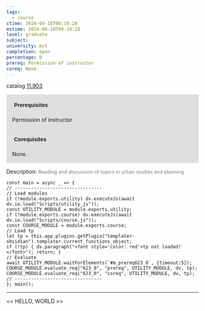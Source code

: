 ```yaml
---
tags:
  - course
ctime: 2024-04-18T00:19:28
mstime: 2024-04-18T00:19:28
level: graduate
subject: 
university: mit
completion: open
percentage: 0
prereq: Permission of instructor
coreq: None.
---
```


catalog [11.903](http://student.mit.edu/catalog/m11c.html#11.903)

<span style="display: block; padding: 15px; background-color: rgb(100, 100, 100, 0.2);"><font id="m_prereq623_0" style="display: block; font-family: Arial, sans-serif; font-weight: bold; padding: 5px">Prerequisites</font><br><span id="prereq623_0">Permission of instructor</span></span>
<span style="display: block; padding: 15px; background-color: rgb(100, 100, 100, 0.2);"><font id="m_coreq623_0" style="display: block; font-family: Arial, sans-serif; font-weight: bold; padding: 5px">Corequisites</font><br><span id="coreq623_0">None.</span></span>

<font style="">Description:</font>
<font style="color: grey; font-size: 0.8rem;">Reading and discussion of topics in urban studies and planning.</font>

```dataviewjs
const main = async _ => {
// --------------------------------
// Load modules
if (!module.exports.utility) dv.executeJs(await dv.io.load("Scripts/utility.js"));
const UTILITY_MODULE = module.exports.utility;
if (!module.exports.course) dv.executeJs(await dv.io.load("Scripts/course.js"));
const COURSE_MODULE = module.exports.course;
// Load tp
let tp = this.app.plugins.getPlugin("templater-obsidian").templater.current_functions_object;
if (!tp) { dv.paragraph("<font style='color: red'>tp not loaded!</font>"); return; }
// Evaluate
await UTILITY_MODULE.waitForElements(`#m_prereq623_0`, {timeout:5});
COURSE_MODULE.evaluate_req("623_0", "prereq", UTILITY_MODULE, dv, tp);
COURSE_MODULE.evaluate_req("623_0", "coreq", UTILITY_MODULE, dv, tp);
// --------------------------------
}; main();
```

---

<< HELLO, WORLD >>
